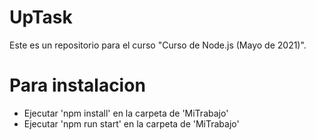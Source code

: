 # UpTask
Este es un repositorio para el curso "Curso de Node.js (Mayo de 2021)".


# Para instalacion

- Ejecutar 'npm install' en la carpeta de 'MiTrabajo'
- Ejecutar 'npm run start' en la carpeta de 'MiTrabajo'